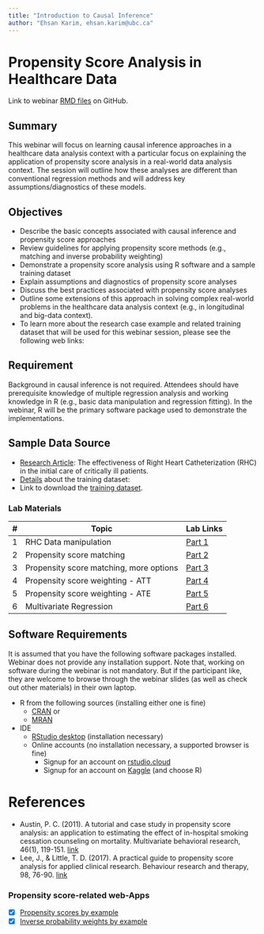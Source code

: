 ```yaml
---
title: "Introduction to Causal Inference"
author: "Ehsan Karim, ehsan.karim@ubc.ca"
---
```


# Propensity Score Analysis in Healthcare Data

Link to webinar [RMD files](https://github.com/ehsanx/popdataBCwebinar) on GitHub.

## Summary

This webinar will focus on learning causal inference approaches in a healthcare data analysis context with a particular focus on explaining the application of propensity score analysis in a real-world data analysis context. The session will outline how these analyses are different than conventional regression methods and will address key assumptions/diagnostics of these models.

## Objectives

- Describe the basic concepts associated with causal inference and propensity score approaches
- Review guidelines for applying propensity score methods (e.g., matching and inverse probability weighting)
- Demonstrate a propensity score analysis using R software and a sample training dataset
- Explain assumptions and diagnostics of propensity score analyses
- Discuss the best practices associated with propensity score analyses
- Outline some extensions of this approach in solving complex real-world problems in the healthcare data analysis context (e.g., in longitudinal and big-data context).
- To learn more about the research case example and related training dataset that will be used for this webinar session, please see the following web links:

## Requirement

Background in causal inference is not required. Attendees should have prerequisite knowledge of multiple regression analysis and working knowledge in R (e.g., basic data manipulation and regression fitting). In the webinar, R will be the primary software package used to demonstrate the implementations. 

## Sample Data Source

- [Research Article](https://jamanetwork.com/journals/jama/articlepdf/407990/jama_276_11_030.pdf): The effectiveness of Right Heart Catheterization (RHC) in the initial care of critically ill patients.
- [Details](http://biostat.mc.vanderbilt.edu/wiki/pub/Main/DataSets/rhc.html) about the training dataset:
- Link to download the [training dataset](http://biostat.mc.vanderbilt.edu/wiki/pub/Main/DataSets/rhc.csv).

### Lab Materials

| # | Topic | Lab Links |
|---|-----------|----------------------------------|
| 1 | RHC Data manipulation | [Part 1](https://htmlpreview.github.io/?https://raw.githubusercontent.com/ehsanx/popdataBCwebinar/master/wb1.html) 
| 2 | Propensity score matching | [Part 2](https://htmlpreview.github.io/?https://raw.githubusercontent.com/ehsanx/popdataBCwebinar/master/wb2.html) 
| 3 | Propensity score matching, more options | [Part 3](https://htmlpreview.github.io/?https://raw.githubusercontent.com/ehsanx/popdataBCwebinar/master/wb3.html) 
| 4 | Propensity score weighting - ATT | [Part 4](https://htmlpreview.github.io/?https://raw.githubusercontent.com/ehsanx/popdataBCwebinar/master/wb4.html) 
| 5 | Propensity score weighting - ATE | [Part 5](https://htmlpreview.github.io/?https://raw.githubusercontent.com/ehsanx/popdataBCwebinar/master/wb5.html) 
| 6 | Multivariate Regression | [Part 6](https://htmlpreview.github.io/?https://raw.githubusercontent.com/ehsanx/popdataBCwebinar/master/wb6.html) 


## Software Requirements

It is assumed that you have the following software packages installed. Webinar does not provide any installation support. Note that, working on software during the webinar is not mandatory. But if the participant like, they are welcome to browse through the webinar slides (as well as check out other materials) in their own laptop.

- R from the following sources (installing either one is fine)
  - [CRAN](https://cran.r-project.org/) or 
  - [MRAN](https://mran.microsoft.com/open) 
- IDE
  - [RStudio desktop](https://www.rstudio.com/products/rstudio/download/) (installation necessary)
  - Online accounts (no installation necessary, a supported browser is fine)
    - Signup for an account on [rstudio.cloud](https://login.rstudio.cloud/login?redirect=%2Foauth%2Fauthorize%3Fredirect_uri%3Dhttps%253A%252F%252Frstudio.cloud%252Flogin%26client_id%3Drstudio-cloud%26response_type%3Dcode%26show_auth%3D0%26show_login%3D1%26show_setup%3D1&amp;setup=True)
    -  Signup for an account on [Kaggle](https://www.kaggle.com/) (and choose R)

# References

- Austin, P. C. (2011). A tutorial and case study in propensity score analysis: an application to estimating the effect of in-hospital smoking cessation counseling on mortality. Multivariate behavioral research, 46(1), 119-151. [link](https://www.tandfonline.com/doi/pdf/10.1080/00273171.2011.540480)
- Lee, J., & Little, T. D. (2017). A practical guide to propensity score analysis for applied clinical research. Behaviour research and therapy, 98, 76-90. [link](https://www.sciencedirect.com/science/article/abs/pii/S0005796717300141)

### Propensity score-related web-Apps
- [x] [Propensity scores by example](https://ehsanx.shinyapps.io/project1/)
- [x] [Inverse probability weights by example](https://ehsanx.shinyapps.io/project0/)